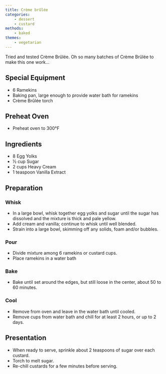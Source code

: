 ```yaml
---
title: Crème brûlée
categories: 
    - dessert
    - custard
methods:
    - baked
themes:
    - vegetarian
---
```


Tried and tested Crème Brûlée. Oh so many batches of Crème Brûlée to
make this one work...

## Special Equipment

-   6 Ramekins
-   Baking pan, large enough to provide water bath for ramekins
-   Crème Brûlée torch

## Preheat Oven

-   Preheat oven to 300°F

## Ingredients

-   8 Egg Yolks
-   ½ cup Sugar
-   2 cups Heavy Cream
-   1 teaspoon Vanilla Extract

## Preparation

### Whisk

-   In a large bowl, whisk together egg yolks and sugar until the sugar
    has dissolved and the mixture is thick and pale yellow.
-   Add cream and vanilla; continue to whisk until well blended.
-   Strain into a large bowl, skimming off any solids, foam and/or
    bubbles.

### Pour

-   Divide mixture among 6 ramekins or custard cups.
-   Place ramekins in a water bath

### Bake

-   Bake until set around the edges, but still loose in the center,
    about 50 to 60 minutes.

### Cool

-   Remove from oven and leave in the water bath until cooled.
-   Remove cups from water bath and chill for at least 2 hours, or up to
    2 days.

## Presentation

-   When ready to serve, sprinkle about 2 teaspoons of sugar over each
    custard.
-   Torch to melt sugar.
-   Re-chill custards for a few minutes before serving.

